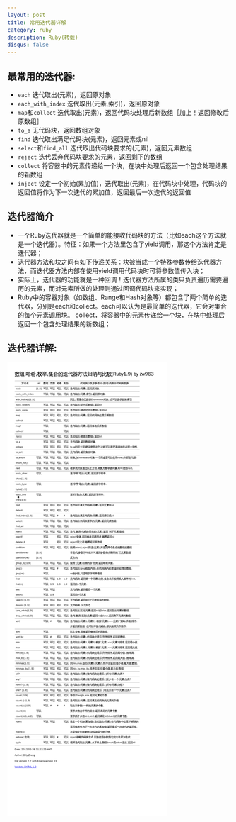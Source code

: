 ```yaml
---
layout: post
title: 常用迭代器详解
category: ruby
description: Ruby(转载)
disqus: false
---
```


## 最常用的迭代器:
* `each` 迭代取出(元素)，返回原对象
* `each_with_index` 迭代取出(元素,索引)，返回原对象
* `map`和`collect` 迭代取出(元素)，返回代码块处理后新数组［加上！返回修改后原数组］
* `to_a` 无代码块，返回数组对象
* `find` 迭代取出满足代码块(元素)，返回元素或nil
* `select`和`find_all` 迭代取出代码块要求的(元素)，返回元素数组
* `reject` 迭代丢弃代码块要求的元素，返回剩下的数组
* `collect` 将容器中的元素传递给一个块，在块中处理后返回一个包含处理结果的新数组
* `inject` 设定一个初始(累加值)，迭代取出(元素)，在代码块中处理，代码块的返回值将作为下一次迭代的累加值，返回最后一次迭代的返回值

## 迭代器简介

* 一个Ruby迭代器就是一个简单的能接收代码块的方法（比如each这个方法就是一个迭代器）。特征：如果一个方法里包含了yield调用，那这个方法肯定是迭代器；
* 迭代器方法和块之间有如下传递关系：块被当成一个特殊参数传给迭代器方法，而迭代器方法内部在使用yield调用代码块时可将参数值传入块；
* 实际上，迭代器的功能就是一种回调！迭代器方法所属的类只负责遍历需要遍历的元素，而对元素所做的处理则通过回调代码块来实现；
* Ruby中的容器对象（如数组、Range和Hash对象等）都包含了两个简单的迭代器，分别是each和collect。each可以认为是最简单的迭代器，它会对集合的每个元素调用块。 collect，将容器中的元素传递给一个块，在块中处理后返回一个包含处理结果的新数组；

## 迭代器详解:   


![Alt text](/images/iteration.png)